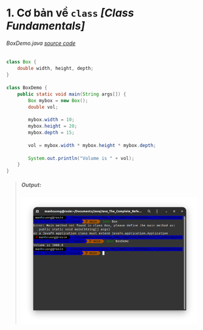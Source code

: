 # 1. Cơ bản về `class` _[Class Fundamentals]_
###### BoxDemo.java _[source code](./BoxDemo.java)_
```java
class Box {
    double width, height, depth;
}

class BoxDemo {
    public static void main(String args[]) {
        Box mybox = new Box();
        double vol;

        mybox.width = 10;
        mybox.height = 20;
        mybox.depth = 15;

        vol = mybox.width * mybox.height * mybox.depth;

        System.out.println("Volume is " + vol);
    }
}
```

> ##### Output:
> ![](../images/24.png)



